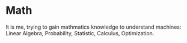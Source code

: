 # Math

It is me, trying to gain mathmatics knowledge to understand machines: Linear Algebra, Probability, Statistic, Calculus, Optimization.
